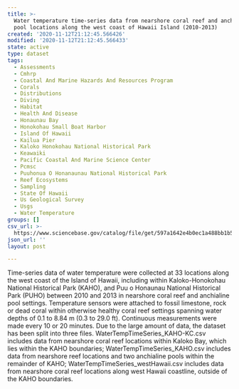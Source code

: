 ```yaml
---
title: >-
  Water temperature time-series data from nearshore coral reef and anchialine
  pool locations along the west coast of Hawaii Island (2010-2013)
created: '2020-11-12T21:12:45.566426'
modified: '2020-11-12T21:12:45.566433'
state: active
type: dataset
tags:
  - Assessments
  - Cmhrp
  - Coastal And Marine Hazards And Resources Program
  - Corals
  - Distributions
  - Diving
  - Habitat
  - Health And Disease
  - Honaunau Bay
  - Honokohau Small Boat Harbor
  - Island Of Hawaii
  - Kailua Pier
  - Kaloko Honokohau National Historical Park
  - Keawaiki
  - Pacific Coastal And Marine Science Center
  - Pcmsc
  - Puuhonua O Honanaunau National Historical Park
  - Reef Ecosystems
  - Sampling
  - State Of Hawaii
  - Us Geological Survey
  - Usgs
  - Water Temperature
groups: []
csv_url: >-
  https://www.sciencebase.gov/catalog/file/get/597a1642e4b0ec1a488bb1b5?name=WaterTempTimeSeries_westHawaii.csv
json_url: ''
layout: post

---
```

Time-series data of water temperature were collected at 33 locations along the west coast of the Island of Hawaii, including within Kaloko-Honokohau National Historical Park (KAHO), and Puu o Honaunau National Historical Park (PUHO) between 2010 and 2013 in nearshore coral reef and anchialine pool settings. Temperature sensors were attached to fossil limestone, rock or dead coral within otherwise healthy coral reef settings spanning water depths of 0.1 to 8.84 m (0.3 to 29.0 ft). Continuous measurements were made every 10 or 20 minutes. Due to the large amount of data, the dataset has been split into three files. WaterTempTimeSeries_KAHO-KC.csv includes data from nearshore coral reef locations within Kaloko Bay, which lies within the KAHO boundaries; WaterTempTimeSeries_KAHO.csv includes data from nearshore reef locations and two anchialine pools within the remainder of KAHO; WaterTempTimeSeries_westHawaii.csv includes data from nearshore coral reef locations along west Hawaii coastline, outside of the KAHO boundaries.
